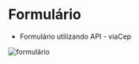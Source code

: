 # Formulário
  - Formulário utilizando API - viaCep

![formulário](https://user-images.githubusercontent.com/8356862/170794038-de09d8ea-8060-4029-979d-390b66255b6a.gif)

